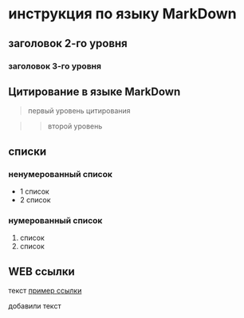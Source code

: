 # инструкция по языку MarkDown

## заголовок 2-го уровня
### заголовок 3-го уровня

## Цитирование в языке MarkDown

>первый уровень цитирования

>> второй уровень

## списки

### ненумерованный список
* 1 список
* 2 список

### нумерованный список
1. список
2. список


## WEB ссылки

текст [пример ссылки](http.example.com "всплывающая подсказка")

добавили текст
